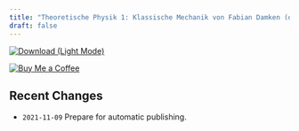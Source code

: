 ```yaml
---
title: "Theoretische Physik 1: Klassische Mechanik von Fabian Damken (deutsch)"
draft: false
---
```


[![Download (Light Mode)](/download.png)](theo1-summary.pdf)


[![Buy Me a Coffee](/kofi.png)](https://ko-fi.com/fdamken)

## Recent Changes
- `2021-11-09` Prepare for automatic publishing.
